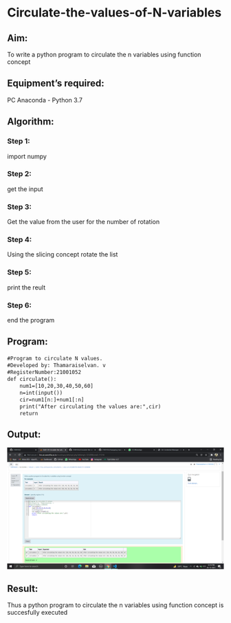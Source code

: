 # Circulate-the-values-of-N-variables
## Aim:
To write a python program to circulate the n variables using function concept
## Equipment’s required:
PC
Anaconda - Python 3.7
## Algorithm: 
### Step 1:
import numpy

### Step 2:
get the input

### Step 3: 
Get the value from the user for the number of rotation
### Step 4: 
Using the slicing concept rotate the list

### Step 5:
print the reult 
### Step 6: 
end the program
## Program:
~~~
#Program to circulate N values.
#Developed by: Thamaraiselvan. v
#RegisterNumber:21001052
def circulate():
    num1=[10,20,30,40,50,60]
    n=int(input())
    cir=num1[n:]+num1[:n]
    print("After circulating the values are:",cir)
    return
~~~

## Output:
![output](https://github.com/21001052/Circulate-the-values-of-N-variables/blob/main/Screenshot%20(14).png?raw=true)

## Result:
Thus a python program to circulate the n variables using function concept is succesfully executed

